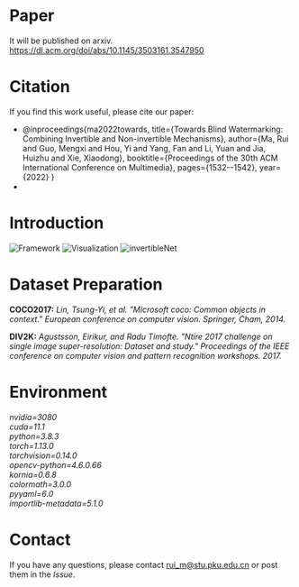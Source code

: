 
# Paper
It will be published on arxiv.
https://dl.acm.org/doi/abs/10.1145/3503161.3547950

# Citation
If you find this work useful, please cite our paper:

- @inproceedings{ma2022towards,
  title={Towards Blind Watermarking: Combining Invertible and Non-invertible Mechanisms},
  author={Ma, Rui and Guo, Mengxi and Hou, Yi and Yang, Fan and Li, Yuan and Jia, Huizhu and Xie, Xiaodong},
  booktitle={Proceedings of the 30th ACM International Conference on Multimedia},
  pages={1532--1542},
  year={2022}
  }
-

# Introduction
![Framework](https://github.com/rmpku/CIN/blob/main/images/1.jpg)
![Visualization](https://github.com/rmpku/CIN/blob/main/images/2.jpg)
![invertibleNet](https://github.com/rmpku/CIN/blob/main/images/6.jpg)



# Dataset Preparation
**COCO2017:** _Lin, Tsung-Yi, et al. "Microsoft coco: Common objects in context." European conference on computer vision. Springer, Cham, 2014._

**DIV2K:** _Agustsson, Eirikur, and Radu Timofte. "Ntire 2017 challenge on single image super-resolution: Dataset and study." Proceedings of the IEEE conference on computer vision and pattern recognition workshops. 2017._

# Environment
*nvidia=3080  
cuda=11.1  
python=3.8.3  
torch=1.13.0  
torchvision=0.14.0  
opencv-python=4.6.0.66  
kornia=0.6.8  
colormath=3.0.0  
pyyaml=6.0  
importlib-metadata=5.1.0*



# Contact

If you have any questions, please contact rui_m@stu.pku.edu.cn or post them in the *Issue*.
